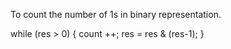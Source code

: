 To count the number of 1s in binary representation.

while (res > 0) {
    count ++;
    res = res & (res-1);
}
